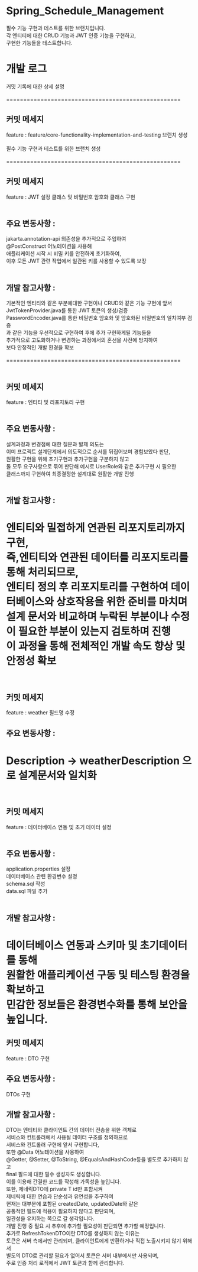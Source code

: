 # Spring_Schedule_Management
필수 기능 구현과 테스트를 위한 브랜치입니다.</br>
각 엔티티에 대한 CRUD 기능과 JWT 인증 기능을 구현하고,</br>
구현한 기능들을 테스트합니다.

# 개발 로그 
커밋 기록에 대한 상세 설명</br>
</br>
===================================================</br>
## 커밋 메세지
feature : feature/core-functionality-implementation-and-testing 브랜치 생성</br>
</br>
필수 기능 구현과 테스트를 위한 브랜치 생성</br>
</br>
===================================================</br>
## 커밋 메세지
feature : JWT 설정 클래스 및 비밀번호 암호화 클래스 구현</br>
</br>
## 주요 변동사항 :</br>
jakarta.annotation-api 의존성을 추가적으로 주입하여</br>
@PostConstruct 어노테이션을 사용해</br>
애플리케이션 시작 시 비밀 키를 안전하게 초기화하여,</br>
이후 모든 JWT 관련 작업에서 일관된 키를 사용할 수 있도록 보장</br>
</br>
## 개발 참고사항 :</br>
기본적인 엔티티와 같은 부분에대한 구현이나 CRUD와 같은 기능 구현에 앞서</br>
JwtTokenProvider.java를 통한 JWT 토큰의 생성/검증</br>
PasswordEncoder.java를 통한 비밀번호 암호화 및 암호화된 비밀번호의 일치여부 검증</br>
과 같은 기능을 우선적으로 구현하여 후에 추가 구현하게될 기능들을</br>
추가적으로 고도화하거나 변경하는 과정에서의 혼선을 사전에 방지하여</br>
보다 안정적인 개발 환경을 확보</br>
</br>
===================================================</br>
</br>
## 커밋 메세지
feature : 엔티티 및 리포지토리 구현</br>
</br>
## 주요 변동사항 :</br>
설계과정과 변경점에 대한 질문과 발제 의도는</br>
이미 프로젝트 설계단계에서 의도적으로 순서를 뒤집어보며 경험보았다 판단,</br>
원활한 구현을 위해 초기구현과 추가구현을 구분하지 않고</br>
둘 모두 요구사항으로 묶어 판단해 예시로 UserRole와 같은 추가구현 시 필요한</br>
클래스까지 구현하여 최종결정한 설계대로 원활한 개발 진행</br>
</br>
## 개발 참고사항 :</br>
엔티티와 밀접하게 연관된 리포지토리까지 구현,</br>
즉,엔티티와 연관된 데이터를 리포지토리를 통해 처리되므로,</br>
엔티티 정의 후 리포지토리를 구현하여 데이터베이스와 상호작용을 위한 준비를 마치며</br>
설계 문서와 비교하며 누락된 부분이나 수정이 필요한 부분이 있는지 검토하며 진행</br>
이 과정을 통해 전체적인 개발 속도 향상 및 안정성 확보</br>
</br>
===================================================
## 커밋 메세지
feature : weather 필드명 수정</br>

## 주요 변동사항 :</br>
Description -> weatherDescription 으로 설계문서와 일치화</br>
</br>
===================================================
## 커밋 메세지
feature : 데이터베이스 연동 및 초기 데이터 설정</br>
</br>
## 주요 변동사항 :</br>
application.properties 설정</br>
데이터베이스 관련 환경변수 설정</br>
schema.sql 작성</br>
data.sql 파일 추가</br> 
</br>
## 개발 참고사항 :</br>
데이터베이스 연동과 스키마 및 초기데이터를 통해</br>
원활한 애플리케이션 구동 및 테스팅 환경을 확보하고</br>
민감한 정보들은 환경변수화를 통해 보안을 높입니다.
===================================================
## 커밋 메세지
feature : DTO 구현
</br>
## 주요 변동사항 :</br>
DTOs 구현
</br>
## 개발 참고사항 :</br>
DTO는 엔티티와 클라이언트 간의 데이터 전송을 위한 객체로</br>
서비스와 컨트롤러에서 사용될 데이터 구조를 정의하므로</br>
서비스와 컨트롤러 구현에 앞서 구현합니다,</br>
또한 @Data 어노테이션을 사용하여</br>
@Getter, @Setter, @ToString, @EqualsAndHashCode등을 별도로 추가하지 않고</br>
final 필드에 대한 필수 생성자도 생성합니다.</br>
이를 이용해 간결한 코드를 작성해 가독성을 높입니다.</br>
또한, 제네릭DTO에 private T id만 포함시켜</br>
제네릭에 대한 연습과 단순성과 유연성을 추구하여</br>
현재는 대부분에 포함된 createdDate, updatedDate와 같은</br>
공통적인 필드에 적용이 필요하지 않다고 판단되며,</br>
일관성을 유지하는 쪽으로 갈 생각입니다.</br>
개발 진행 중 필요 시 추후에 추가할 필요성이 판단되면 추가할 예정입니다.</br>
추가로 RefreshTokenDTO이란 DTO를 생성하지 않는 이유는</br>
토큰은 서버 측에서만 관리되며, 클라이언트에게 반환하거나 직접 노출시키지 않기 위해서</br>
별도의 DTO로 관리할 필요가 없어서  토큰은 서버 내부에서만 사용되며,</br>
주로 인증 처리 로직에서 JWT 토큰과 함께 관리합니다.</br>


